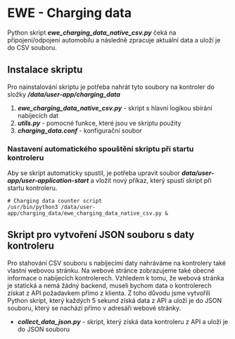 # EWE - Charging data

Python skript **_ewe_charging_data_native_csv.py_** čeká na připojení/odpojení automobilu a následně zpracuje
aktuální data a uloží je do CSV souboru.

## Instalace skriptu

Pro nainstalování skriptu je potřeba nahrát tyto soubory na kontroler do složky **_/data/user-app/charging_data_**
1. **_ewe_charging_data_native_csv.py_** - skript s hlavní logikou sbírání nabíjecích dat
2. **_utils.py_** - pomocné funkce, které jsou ve skriptu použity
3. **_charging_data.conf_** - konfigurační soubor

### Nastavení automatického spouštění skriptu při startu kontroleru

Aby se skript automaticky spustil, je potřeba upravit soubor **_data/user-app/user-application-start_** a vložit nový příkaz, který spustí skript při startu kontroleru.

```
# Charging data counter script
/usr/bin/python3 /data/user-app/charging_data/ewe_charging_data_native_csv.py &
```

## Skript pro vytvoření JSON souboru s daty kontroleru

Pro stahování CSV souboru s nabíjecími daty nahráváme na kontrolery také vlastní webovou stránku.
Na webové stránce zobrazujeme také obecné informace o nabíjecích kontrolerech. Vzhledem k tomu, že webová stránka je statická a nemá žádný backend, museli bychom data o kontrolerech získat z API požadavkem přímo z klienta. Z toho důvodu jsme vytvořili Python skript, který každých 5 sekund získá data z API a uloží je do JSON souboru, který se nachází přímo v adresáři webové stránky.

- **_collect_data_json.py_** - skript, který získá data kontroleru z API a uloží je do JSON souboru